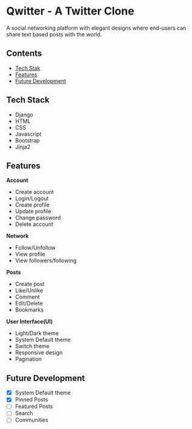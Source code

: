 # Qwitter - A Twitter Clone

A social networking platform with elegant designs where end-users can share text based posts with the world. 

## Contents
- [Tech Stak](#tech-stack)
- [Features](#features)
- [Future Development](#future-development)

## Tech Stack
- Django
- HTML
- CSS
- Javascript
- Bootstrap
- Jinja2

## Features
**Account**
- Create account
- Login/Logout
- Create profile
- Update profile
- Change password
- Delete account

**Network**
- Follow/Unfollow
- View profile
- View followers/following

**Posts**
- Create post
- Like/Unlike
- Comment
- Edit/Delete
- Bookmarks

**User Interface(UI)**
- Light/Dark theme
- System Default theme
- Switch theme
- Responsive design
- Pagination

## Future Development
- [x] System Default theme
- [x] Pinned Posts
- [ ] Featured Posts
- [ ] Search
- [ ] Communities